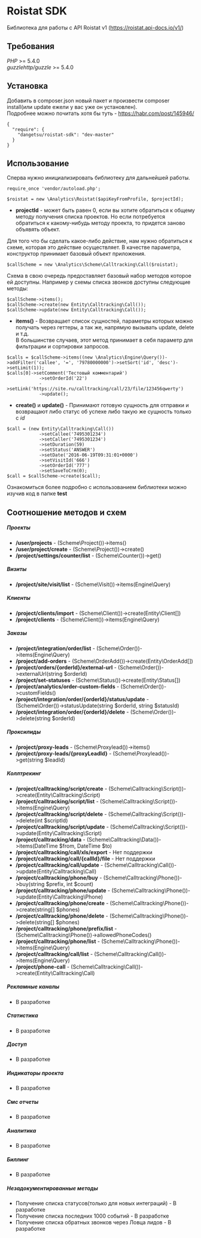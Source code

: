 # Roistat SDK
Библиотека для работы с API Roistat v1 (https://roistat.api-docs.io/v1/)

## Требования

*PHP* >= 5.4.0  
*guzzlehttp/guzzle* >= 5.4.0

## Установка

Добавить в composer.json новый пакет и произвести composer install(или update ежели у вас уже он установлен).  
Подробнее можно почитать хотя бы туть - https://habr.com/post/145946/

```
{
  "require": {
    "dangetsu/roistat-sdk": "dev-master"
  }
}
```

## Использование

Сперва нужно инициализировать библиотеку для дальнейшей работы.
```
require_once 'vendor/autoload.php';

$roistat = new \Analytics\Roistat($apiKeyFromProfile, $projectId);
```
* **projectId** - может быть равен 0, если вы хотите обратиться к общему методу получения списка проектов. 
Но если потребуется обратиться к какому-нибудь методу проекта, то придется заново объявять объект.

Для того что бы сделать какое-либо действие, нам нужно обратиться к схеме, которая это действие осуществляет.
В качестве параметра, конструктор принимает базовый объект приложения.
```
$callScheme = new \Analytics\Scheme\Calltracking\Call($roistat);
```

Схема в свою очередь предоставляет базовый набор методов которое ей доступны. Например у схемы списка звонков доступны следующие методы:
```
$callScheme->items();
$callScheme->create(new Entity\Calltracking\Call());
$callScheme->update(new Entity\Calltracking\Call());
```

* **items()** - Возвращает список сущностей, параметры которых можно получать через геттеры, а так же, напрямую вызывать update, delete и т.д.  
В большинстве случаев, этот метод принимает в себя параметр для фильтрации и сортировки запросов.
```
$calls = $callScheme->items((new \Analytics\Engine\Query())->addFilter('callee', '=', '79780000000')->setSort('id', 'desc')->setLimit(1));
$calls[0]->setComment('Тестовый комментарий')
            ->setOrderId('22')
            ->setLink('https://site.ru/calltracking/call/23/file/123456qwerty')
            ->update();
```

* **create()** и **update()** - Принимают готовую сущность для отправки и возвращают либо статус об успехе либо такую же сущность только с *id*
```
$call = (new Entity\Calltracking\Call())
            ->setCallee('7495301234')
            ->setCaller('7495301234')
            ->setDuration(59)
            ->setStatus('ANSWER')
            ->setDate('2016-06-19T09:31:01+0000')
            ->setVisitId('666')
            ->setOrderId('777')
            ->setSaveToCrm(0);
$call = $callScheme->create($call);
```

Ознакомиться более подробно с использованием библиотеки можно изучив код в папке **test**

## Соотношение методов и схем

##### Проекты
* **/user/projects** - (Scheme\Project())->items()
* **/user/project/create** - (Scheme\Project())->create()
* **/project/settings/counter/list** - (Scheme\Counter())->get()
##### Визиты
* **/project/site/visit/list** - (Scheme\Visit())->items(Engine\Query)
##### Клиенты
* **/project/clients/import** - (Scheme\Client())->create(Entity\Client[])
* **/project/clients** - (Scheme\Client())->items(Engine\Query)
##### Заказы
* **/project/integration/order/list** - (Scheme\Order())->items(Engine\Query)
* **/project/add-orders** - (Scheme\OrderAdd())->create(Entity\OrderAdd[])
* **/project/orders/{orderId}/external-url** - (Scheme\Order())->externalUrl(string $orderId)
* **/project/set-statuses** - (Scheme\Status())->create(Entity\Status[])
* **/project/analytics/order-custom-fields** - (Scheme\Order())->customFields()
* **/project/integration/order/{orderId}/status/update** - (Scheme\Order())->statusUpdate(string $orderId, string $statusId)
* **/project/integration/order/{orderId}/delete** - (Scheme\Order())->delete(string $orderId)
##### Проксилиды
* **/project/proxy-leads** - (Scheme\Proxylead())->items()
* **/project/proxy-leads/{proxyLeadId}** - (Scheme\Proxylead())->get(string $leadId)
##### Коллтрекинг
* **/project/calltracking/script/create** - (Scheme\Calltracking\Script())->create(Entity\Calltracking\Script)
* **/project/calltracking/script/list** - (Scheme\Calltracking\Script())->items(Engine\Query)
* **/project/calltracking/script/delete** - (Scheme\Calltracking\Script())->delete(int $scriptId)
* **/project/calltracking/script/update** - (Scheme\Calltracking\Script())->update(Entity\Calltracking\Script)
* **/project/calltracking/data** - (Scheme\Calltracking\Data())->items(DateTime $from, DateTime $to)
* **/project/calltracking/call/xls/export** - Нет поддержки
* **/project/calltracking/call/{callId}/file** - Нет поддержки
* **/project/calltracking/call/update** - (Scheme\Calltracking\Call())->update(Entity\Calltracking\Call)
* **/project/calltracking/phone/buy** - (Scheme\Calltracking\Phone())->buy(string $prefix, int $count)
* **/project/calltracking/phone/update** - (Scheme\Calltracking\Phone())->update(Entity\Calltracking\Phone)
* **/project/calltracking/phone/create** - (Scheme\Calltracking\Phone())->create(string[] $phones)
* **/project/calltracking/phone/delete** - (Scheme\Calltracking\Phone())->delete(string[] $phones)
* **/project/calltracking/phone/prefix/list** - (Scheme\Calltracking\Phone())->allowedPhoneCodes()
* **/project/calltracking/phone/list** - (Scheme\Calltracking\Phone())->items(Engine\Query)
* **/project/calltracking/call/list** - (Scheme\Calltracking\Call())->items(Engine\Query)
* **/project/phone-call** - (Scheme\Calltracking\Call())->create(Entity\Calltracking\Call)
##### Рекламные каналы
* В разработке
##### Статистика
* В разработке
##### Доступ
* В разработке
##### Индикаторы проекта
* В разработке
##### Смс отчеты
* В разработке
##### Аналитика
* В разработке
##### Биллинг
* В разработке
##### Незадокументированные методы
* Получение списка статусов(только для новых интеграций) - В разработке
* Получение списка последних 1000 событий - В разработке
* Получение списка обратных звонков через Ловца лидов - В разработке
